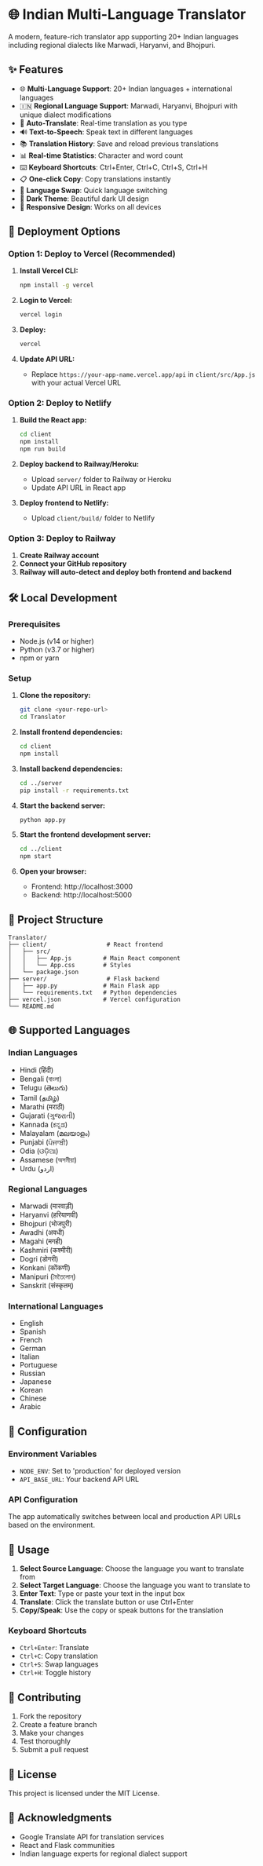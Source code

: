 # 🌐 Indian Multi-Language Translator

A modern, feature-rich translator app supporting 20+ Indian languages including regional dialects like Marwadi, Haryanvi, and Bhojpuri.

## ✨ Features

- 🌐 **Multi-Language Support**: 20+ Indian languages + international languages
- 🇮🇳 **Regional Language Support**: Marwadi, Haryanvi, Bhojpuri with unique dialect modifications
- 📝 **Auto-Translate**: Real-time translation as you type
- 🔊 **Text-to-Speech**: Speak text in different languages
- 📚 **Translation History**: Save and reload previous translations
- 📊 **Real-time Statistics**: Character and word count
- ⌨️ **Keyboard Shortcuts**: Ctrl+Enter, Ctrl+C, Ctrl+S, Ctrl+H
- 📋 **One-click Copy**: Copy translations instantly
- 🔄 **Language Swap**: Quick language switching
- 🌙 **Dark Theme**: Beautiful dark UI design
- 📱 **Responsive Design**: Works on all devices

## 🚀 Deployment Options

### Option 1: Deploy to Vercel (Recommended)

1. **Install Vercel CLI:**
   ```bash
   npm install -g vercel
   ```

2. **Login to Vercel:**
   ```bash
   vercel login
   ```

3. **Deploy:**
   ```bash
   vercel
   ```

4. **Update API URL:**
   - Replace `https://your-app-name.vercel.app/api` in `client/src/App.js` with your actual Vercel URL

### Option 2: Deploy to Netlify

1. **Build the React app:**
   ```bash
   cd client
   npm install
   npm run build
   ```

2. **Deploy backend to Railway/Heroku:**
   - Upload `server/` folder to Railway or Heroku
   - Update API URL in React app

3. **Deploy frontend to Netlify:**
   - Upload `client/build/` folder to Netlify

### Option 3: Deploy to Railway

1. **Create Railway account**
2. **Connect your GitHub repository**
3. **Railway will auto-detect and deploy both frontend and backend**

## 🛠️ Local Development

### Prerequisites
- Node.js (v14 or higher)
- Python (v3.7 or higher)
- npm or yarn

### Setup

1. **Clone the repository:**
   ```bash
   git clone <your-repo-url>
   cd Translator
   ```

2. **Install frontend dependencies:**
   ```bash
   cd client
   npm install
   ```

3. **Install backend dependencies:**
   ```bash
   cd ../server
   pip install -r requirements.txt
   ```

4. **Start the backend server:**
   ```bash
   python app.py
   ```

5. **Start the frontend development server:**
   ```bash
   cd ../client
   npm start
   ```

6. **Open your browser:**
   - Frontend: http://localhost:3000
   - Backend: http://localhost:5000

## 📁 Project Structure

```
Translator/
├── client/                 # React frontend
│   ├── src/
│   │   ├── App.js         # Main React component
│   │   └── App.css        # Styles
│   └── package.json
├── server/                 # Flask backend
│   ├── app.py             # Main Flask app
│   └── requirements.txt   # Python dependencies
├── vercel.json            # Vercel configuration
└── README.md
```

## 🌐 Supported Languages

### Indian Languages
- Hindi (हिंदी)
- Bengali (বাংলা)
- Telugu (తెలుగు)
- Tamil (தமிழ்)
- Marathi (मराठी)
- Gujarati (ગુજરાતી)
- Kannada (ಕನ್ನಡ)
- Malayalam (മലയാളം)
- Punjabi (ਪੰਜਾਬੀ)
- Odia (ଓଡ଼ିଆ)
- Assamese (অসমীয়া)
- Urdu (اردو)

### Regional Languages
- Marwadi (मारवाड़ी)
- Haryanvi (हरियाणवी)
- Bhojpuri (भोजपुरी)
- Awadhi (अवधी)
- Magahi (मगही)
- Kashmiri (कश्मीरी)
- Dogri (डोगरी)
- Konkani (कोंकणी)
- Manipuri (মৈতৈলোন্)
- Sanskrit (संस्कृतम्)

### International Languages
- English
- Spanish
- French
- German
- Italian
- Portuguese
- Russian
- Japanese
- Korean
- Chinese
- Arabic

## 🔧 Configuration

### Environment Variables
- `NODE_ENV`: Set to 'production' for deployed version
- `API_BASE_URL`: Your backend API URL

### API Configuration
The app automatically switches between local and production API URLs based on the environment.

## 📱 Usage

1. **Select Source Language**: Choose the language you want to translate from
2. **Select Target Language**: Choose the language you want to translate to
3. **Enter Text**: Type or paste your text in the input box
4. **Translate**: Click the translate button or use Ctrl+Enter
5. **Copy/Speak**: Use the copy or speak buttons for the translation

### Keyboard Shortcuts
- `Ctrl+Enter`: Translate
- `Ctrl+C`: Copy translation
- `Ctrl+S`: Swap languages
- `Ctrl+H`: Toggle history

## 🤝 Contributing

1. Fork the repository
2. Create a feature branch
3. Make your changes
4. Test thoroughly
5. Submit a pull request

## 📄 License

This project is licensed under the MIT License.

## 🙏 Acknowledgments

- Google Translate API for translation services
- React and Flask communities
- Indian language experts for regional dialect support 